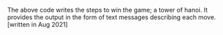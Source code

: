 The above code writes the steps to win the game; a tower of hanoi. 
It provides the output in the form of text messages describing each move.
[written in Aug 2021]
